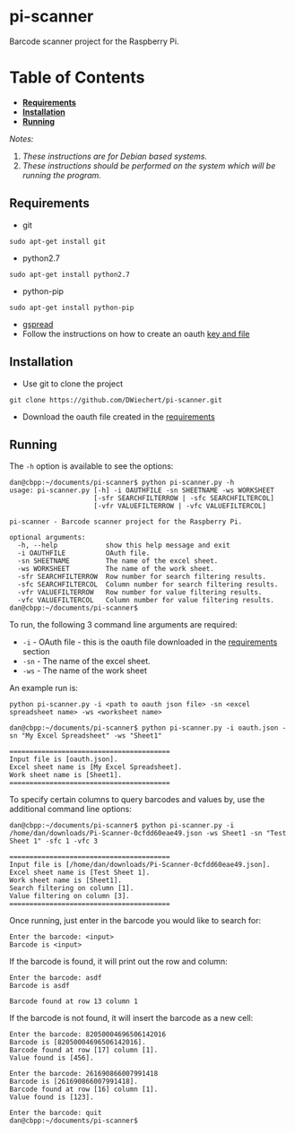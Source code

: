 # pi-scanner
Barcode scanner project for the Raspberry Pi.

# Table of Contents
* **[Requirements](#requirements)**
* **[Installation](#installation)**
* **[Running](#running)**

_Notes:_

1. _These instructions are for Debian based systems._
2. _These instructions should be performed on the system which will be running the program._

## Requirements
* git
```
sudo apt-get install git
```
* python2.7
```
sudo apt-get install python2.7
```
* python-pip
```
sudo apt-get install python-pip
```
* [gspread](https://github.com/burnash/gspread)
 * Follow the instructions on how to create an oauth [key and file](http://gspread.readthedocs.org/en/latest/oauth2.html)

## Installation
* Use git to clone the project
```
git clone https://github.com/DWiechert/pi-scanner.git
```
* Download the oauth file created in the [requirements](#requirements)

## Running
The `-h` option is available to see the options:
```
dan@cbpp:~/documents/pi-scanner$ python pi-scanner.py -h
usage: pi-scanner.py [-h] -i OAUTHFILE -sn SHEETNAME -ws WORKSHEET
                     [-sfr SEARCHFILTERROW | -sfc SEARCHFILTERCOL]
                     [-vfr VALUEFILTERROW | -vfc VALUEFILTERCOL]

pi-scanner - Barcode scanner project for the Raspberry Pi.

optional arguments:
  -h, --help            show this help message and exit
  -i OAUTHFILE          OAuth file.
  -sn SHEETNAME         The name of the excel sheet.
  -ws WORKSHEET         The name of the work sheet.
  -sfr SEARCHFILTERROW  Row number for search filtering results.
  -sfc SEARCHFILTERCOL  Column number for search filtering results.
  -vfr VALUEFILTERROW   Row number for value filtering results.
  -vfc VALUEFILTERCOL   Column number for value filtering results.
dan@cbpp:~/documents/pi-scanner$
```
To run, the following 3 command line arguments are required:
* `-i` - OAuth file - this is the oauth file downloaded in the [requirements](#requirements) section
* `-sn` - The name of the excel sheet.
* `-ws` - The name of the work sheet

An example run is:
```
python pi-scanner.py -i <path to oauth json file> -sn <excel spreadsheet name> -ws <worksheet name>

dan@cbpp:~/documents/pi-scanner$ python pi-scanner.py -i oauth.json -sn "My Excel Spreadsheet" -ws "Sheet1"

========================================
Input file is [oauth.json].
Excel sheet name is [My Excel Spreadsheet].
Work sheet name is [Sheet1].
========================================
```

To specify certain columns to query barcodes and values by, use the additional command line options:
```
dan@cbpp:~/documents/pi-scanner$ python pi-scanner.py -i /home/dan/downloads/Pi-Scanner-0cfdd60eae49.json -ws Sheet1 -sn "Test Sheet 1" -sfc 1 -vfc 3

========================================
Input file is [/home/dan/downloads/Pi-Scanner-0cfdd60eae49.json].
Excel sheet name is [Test Sheet 1].
Work sheet name is [Sheet1].
Search filtering on column [1].
Value filtering on column [3].
========================================
```

Once running, just enter in the barcode you would like to search for:
```
Enter the barcode: <input>
Barcode is <input>
```
If the barcode is found, it will print out the row and column:
```
Enter the barcode: asdf
Barcode is asdf

Barcode found at row 13 column 1
```
If the barcode is not found, it will insert the barcode as a new cell:
```
Enter the barcode: 82050004696506142016
Barcode is [82050004696506142016].
Barcode found at row [17] column [1].
Value found is [456].

Enter the barcode: 261690866007991418
Barcode is [261690866007991418].
Barcode found at row [16] column [1].
Value found is [123].

Enter the barcode: quit
dan@cbpp:~/documents/pi-scanner$
```
